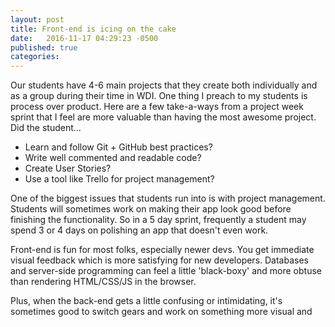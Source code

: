 ```yaml
---
layout: post
title: Front-end is icing on the cake
date:   2016-11-17 04:29:23 -0500
published: true
categories:
---
```


Our students have 4-6 main projects that they create both individually and as a group during their time in WDI. One thing I preach to my students is process over product. Here are a few take-a-ways from a project week sprint that I feel are more valuable than having the most awesome project. Did the student...

- Learn and follow Git + GitHub best practices?
- Write well commented and readable code?
- Create User Stories?
- Use a tool like Trello for project management?

One of the biggest issues that students run into is with project management. Students will sometimes work on making their app look good before finishing the functionality. So in a 5 day sprint, frequently a student may spend 3 or 4 days on polishing an app that doesn't even work.

Front-end is fun for most folks, especially newer devs. You get immediate visual feedback which is more satisfying for new developers. Databases and server-side programming can feel a little 'black-boxy' and more obtuse than rendering HTML/CSS/JS in the browser.

Plus, when the back-end gets a little confusing or intimidating, it's sometimes good to switch gears and work on something more visual and 

